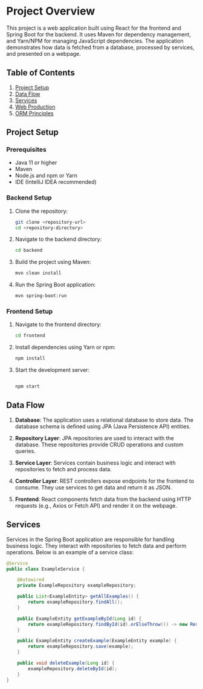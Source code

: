 # Project Overview

This project is a web application built using React for the frontend and Spring Boot for the backend. It uses Maven for dependency management, and Yarn/NPM for managing JavaScript dependencies. The application demonstrates how data is fetched from a database, processed by services, and presented on a webpage.

## Table of Contents

1. [Project Setup](#project-setup)
2. [Data Flow](#data-flow)
3. [Services](#services)
4. [Web Production](#web-production)
5. [ORM Principles](#orm-principles)

## Project Setup

### Prerequisites

- Java 11 or higher
- Maven
- Node.js and npm or Yarn
- IDE (IntelliJ IDEA recommended)

### Backend Setup

1. Clone the repository:
    ```sh
    git clone <repository-url>
    cd <repository-directory>
    ```

2. Navigate to the backend directory:
    ```sh
    cd backend
    ```

3. Build the project using Maven:
    ```sh
    mvn clean install
    ```

4. Run the Spring Boot application:
    ```sh
    mvn spring-boot:run
    ```

### Frontend Setup

1. Navigate to the frontend directory:
    ```sh
    cd frontend
    ```

2. Install dependencies using Yarn or npm:
    ```sh
    npm install
    ```

3. Start the development server:
    ```sh

    npm start
    ```

## Data Flow

1. **Database**: The application uses a relational database to store data. The database schema is defined using JPA (Java Persistence API) entities.

2. **Repository Layer**: JPA repositories are used to interact with the database. These repositories provide CRUD operations and custom queries.

3. **Service Layer**: Services contain business logic and interact with repositories to fetch and process data.

4. **Controller Layer**: REST controllers expose endpoints for the frontend to consume. They use services to get data and return it as JSON.

5. **Frontend**: React components fetch data from the backend using HTTP requests (e.g., Axios or Fetch API) and render it on the webpage.

## Services

Services in the Spring Boot application are responsible for handling business logic. They interact with repositories to fetch data and perform operations. Below is an example of a service class:

```java
@Service
public class ExampleService {

    @Autowired
    private ExampleRepository exampleRepository;

    public List<ExampleEntity> getAllExamples() {
        return exampleRepository.findAll();
    }

    public ExampleEntity getExampleById(Long id) {
        return exampleRepository.findById(id).orElseThrow(() -> new ResourceNotFoundException("Example not found"));
    }

    public ExampleEntity createExample(ExampleEntity example) {
        return exampleRepository.save(example);
    }

    public void deleteExample(Long id) {
        exampleRepository.deleteById(id);
    }
}
